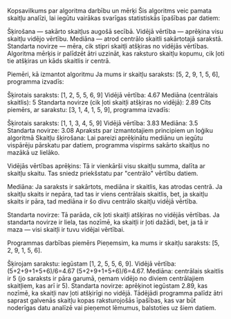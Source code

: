 Kopsavilkums par algoritma darbību un mērķi
Šis algoritms veic pamata skaitļu analīzi, lai iegūtu vairākas svarīgas statistiskās īpašības par datiem:

Šķirošana — sakārto skaitļus augošā secībā.
Vidējā vērtība — aprēķina visu skaitļu vidējo vērtību.
Mediāna — atrod centrālo skaitli sakārtotajā sarakstā.
Standarta novirze — mēra, cik stipri skaitļi atšķiras no vidējās vērtības.
Algoritma mērķis ir palīdzēt ātri uzzināt, kas raksturo skaitļu kopumu, cik ļoti tie atšķiras un kāds skaitlis ir centrā.

Piemēri, kā izmantot algoritmu
Ja mums ir skaitļu saraksts: [5, 2, 9, 1, 5, 6], programma izvadīs:

Šķirotais saraksts: [1, 2, 5, 5, 6, 9]
Vidējā vērtība: 4.67
Mediāna (centrālais skaitlis): 5
Standarta novirze (cik ļoti skaitļi atšķiras no vidējā): 2.89
Cits piemērs, ar sarakstu: [3, 1, 4, 1, 5, 9], programma izvadīs:

Šķirotais saraksts: [1, 1, 3, 4, 5, 9]
Vidējā vērtība: 3.83
Mediāna: 3.5
Standarta novirze: 3.08
Apraksts par izmantotajiem principiem un loģiku algoritmā
Skaitļu šķirošana: Lai pareizi aprēķinātu mediānu un iegūtu vispārēju pārskatu par datiem, programma vispirms sakārto skaitļus no mazākā uz lielāko.

Vidējās vērtības aprēķins: Tā ir vienkārši visu skaitļu summa, dalīta ar skaitļu skaitu. Tas sniedz priekšstatu par "centrālo" vērtību datiem.

Mediāna: Ja saraksts ir sakārtots, mediāna ir skaitlis, kas atrodas centrā. Ja skaitļu skaits ir nepāra, tad tas ir viens centrālais skaitlis, bet, ja skaitļu skaits ir pāra, tad mediāna ir šo divu centrālo skaitļu vidējā vērtība.

Standarta novirze: Tā parāda, cik ļoti skaitļi atšķiras no vidējās vērtības. Ja standarta novirze ir liela, tas nozīmē, ka skaitļi ir ļoti dažādi, bet, ja tā ir maza — visi skaitļi ir tuvu vidējai vērtībai.

Programmas darbības piemērs
Pieņemsim, ka mums ir skaitļu saraksts: [5, 2, 9, 1, 5, 6].

Šķirojam sarakstu: iegūstam [1, 2, 5, 5, 6, 9].
Vidējā vērtība: 
(5+2+9+1+5+6)/6=4.67
(5+2+9+1+5+6)/6=4.67.
Mediāna: centrālais skaitlis ir 5 (jo saraksts ir pāra garumā, ņemam vidējo no diviem centrālajiem skaitļiem, kas arī ir 5).
Standarta novirze: aprēķinot iegūstam 2.89, kas nozīmē, ka skaitļi nav ļoti atšķirīgi no vidējā.
Tādējādi programma palīdz ātri saprast galvenās skaitļu kopas raksturojošās īpašības, kas var būt noderīgas datu analīzē vai pieņemot lēmumus, balstoties uz šiem datiem.




